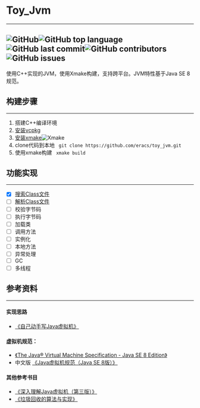 # Toy_Jvm
----------
![GitHub](https://img.shields.io/github/license/eracs/toy_jvm)![GitHub top language](https://img.shields.io/github/languages/top/eracs/toy_jvm)![GitHub last commit](https://img.shields.io/github/last-commit/eracs/toy_jvm)![GitHub contributors](https://img.shields.io/github/contributors/eracs/toy_jvm)![GitHub issues](https://img.shields.io/github/issues-raw/eracs/toy_jvm)
-----------
使用C++实现的JVM，使用Xmake构建，支持跨平台。JVM特性基于Java SE 8规范。             

## 构建步骤

----------

 1.  搭建C++编译环境
 2.  [安装vcpkg](https://github.com/microsoft/vcpkg)
 3.  [安装xmake](https://xmake.io/#/zh-cn/guide/installation)![Xmake](https://img.shields.io/badge/xmake-%3E%3Dv2.5.6-orange)
 4.  clone代码到本地 
   ```  git clone https://github.com/eracs/toy_jvm.git ```
 4.  使用xmake构建
   ```  xmake build   ```

## 功能实现

----------

- [x] [搜索Class文件](https://github.com/eracs/toy_jvm/tree/master/src/classpath)
- [ ] [解析Class文件](https://github.com/eracs/toy_jvm/tree/master/src/classfile)
- [ ] 校验字节码 
- [ ] 执行字节码
- [ ] 加载类
- [ ] 调用方法
- [ ] 实例化
- [ ] 本地方法
- [ ] 异常处理
- [ ] GC
- [ ] 多线程
## 参考资料
--------
#### 实现思路
- [《自己动手写Java虚拟机》](https://book.douban.com/subject/26802084/)
#### 虚拟机规范：
- [《The Java® Virtual Machine Specification - Java SE 8 Edition》](https://docs.oracle.com/javase/specs/jvms/se8/html/) 
- 中文版 [《Java虚拟机规范（Java SE 8版）》](https://book.douban.com/subject/26418340/) 
#### 其他参考书目
- [《深入理解Java虚拟机（第三版）》](https://book.douban.com/subject/34907497/)
- [《垃圾回收的算法与实现》](https://book.douban.com/subject/26821357/)



